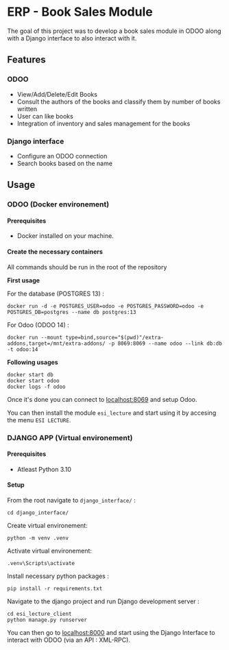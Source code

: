 # ERP - Book Sales Module

The goal of this project was to develop a book sales module in ODOO along with a Django interface to also interact with it.

## Features

### ODOO

* View/Add/Delete/Edit Books
* Consult the authors of the books and classify them by number of books written
* User can like books
* Integration of inventory and sales management for the books

### Django interface

* Configure an ODOO connection
* Search books based on the name
  

## Usage

### ODOO (Docker environement)

#### Prerequisites

- Docker installed on your machine.

#### Create the necessary containers

All commands should be run in the root of the repository

**First usage**

For the database (POSTGRES 13) :

```
docker run -d -e POSTGRES_USER=odoo -e POSTGRES_PASSWORD=odoo -e POSTGRES_DB=postgres --name db postgres:13
```

For Odoo (ODOO 14) :

```
docker run --mount type=bind,source="$(pwd)"/extra-addons,target=/mnt/extra-addons/ -p 8069:8069 --name odoo --link db:db -t odoo:14
```

**Following usages**

```
docker start db
docker start odoo
docker logs -f odoo
```

Once it's done you can connect to [localhost:8069](http://localhost:8069/) and setup Odoo.

You can then install the module `esi_lecture` and start using it by accesing the menu `ESI LECTURE`.

### DJANGO APP (Virtual environement)

#### Prerequisites

- Atleast Python 3.10 

#### Setup

From the root navigate to  `django_interface/` :

```
cd django_interface/
```

Create virtual environement:

```
python -m venv .venv
```

Activate virtual environement:

```
.venv\Scripts\activate
```

Install necessary python packages : 

```
pip install -r requirements.txt
```

Navigate to the django project and run Django development server :

```
cd esi_lecture_client
python manage.py runserver
```

You can then go to [localhost:8000](http://localhost:800) and start using the Django Interface to interact with ODOO (via an API : XML-RPC).




